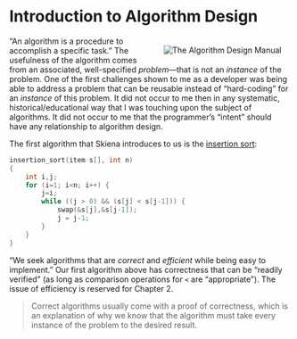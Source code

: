 # Introduction to Algorithm Design

<!-- cSpell:disable -->
<a href="https://www.amazon.com/Algorithm-Design-Manual-Steven-Skiena/dp/1848000693?SubscriptionId=1SW6D7X6ZXXR92KVX0G2&tag=thekintespacec00&linkCode=xm2&camp=2025&creative=165953&creativeASIN=1848000693" target="_blank"><img alt="The Algorithm Design Manual" src="https://images-na.ssl-images-amazon.com/images/I/515GcxK1FFL.jpg" style="float:right;margin:16px;" /></a>
<!-- cSpell:enable -->

“An algorithm is a procedure to accomplish a specific task.” The usefulness of the algorithm comes from an associated, well-specified _problem_—that is not an _instance_ of the problem. One of the first challenges shown to me as a developer was being able to address a problem that can be reusable instead of “hard-coding” for an _instance_ of this problem. It did not occur to me then in any systematic, historical/educational way that I was touching upon the subject of algorithms. It did not occur to me that the programmer’s “intent” should have any relationship to algorithm design.

The first algorithm that Skiena introduces to us is the [insertion sort](https://en.wikipedia.org/wiki/Insertion_sort):

```C
insertion_sort(item s[], int n)
{
    int i,j;
    for (i=1; i<n; i++) {
        j=i;
        while ((j > 0) && (s[j] < s[j-1])) {
            swap(&s[j],&s[j-1]);
            j = j-1;
        }
    }
}
```

“We seek algorithms that are _correct_ and _efficient_ while being easy to implement.” Our first algorithm above has correctness that can be “readily verified” (as long as comparison operations for `<` are “appropriate”). The issue of efficiency is reserved for Chapter 2.

>Correct algorithms usually come with a proof of correctness, which is an explanation of why we know that the algorithm must take every instance of the problem to the desired result.
